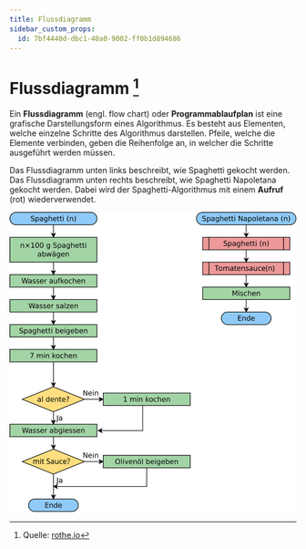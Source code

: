 ```yaml
---
title: Flussdiagramm
sidebar_custom_props:
  id: 7bf4440d-dbc1-40a0-9002-ff0b1d894686
---
```


# Flussdiagramm [^1]

Ein **Flussdiagramm** (engl. flow chart) oder **Programmablaufplan** ist eine grafische Darstellungsform eines Algorithmus. Es besteht aus Elementen, welche einzelne Schritte des Algorithmus darstellen. Pfeile, welche die Elemente verbinden, geben die Reihenfolge an, in welcher die Schritte ausgeführt werden müssen.

Das Flussdiagramm unten links beschreibt, wie Spaghetti gekocht werden. Das Flussdiagramm unten rechts beschreibt, wie Spaghetti Napoletana gekocht werden. Dabei wird der Spaghetti-Algorithmus mit einem **Aufruf** (rot) wiederverwendet.

![Flussdiagramm](images/flowchart-spaghetti.svg)


[^1]: Quelle: [rothe.io](https://rothe.io/?page=prog1/1-algo/4-recipe/)
